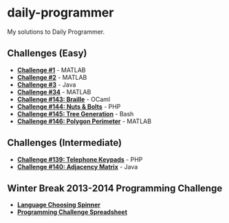 # daily-programmer
My solutions to Daily Programmer.

## Challenges (Easy)
* [**Challenge #1**](http://www.reddit.com/r/dailyprogrammer/comments/pih8x/easy_challenge_1/) - MATLAB
* [**Challenge #2**](http://www.reddit.com/r/dailyprogrammer/comments/pjbj8/easy_challenge_2/) - MATLAB
* [**Challenge #3**](http://www.reddit.com/r/dailyprogrammer/comments/pkw2m/2112012_challenge_3_easy/) - Java
* [**Challenge #34**](http://www.reddit.com/r/dailyprogrammer/comments/rmmn8/3312012_challenge_34_easy/) - MATLAB
* [**Challenge #143: Braille**](http://www.reddit.com/r/dailyprogrammer/comments/1s061q/120313_challenge_143_easy_braille/) - OCaml
* [**Challenge #144: Nuts & Bolts**](http://www.reddit.com/r/dailyprogrammer/comments/1sob1e/121113_challenge_144_easy_nuts_bolts/) - PHP
* [**Challenge #145: Tree Generation**](http://www.reddit.com/r/dailyprogrammer/comments/1t0r09/121613_challenge_145_easy_tree_generation/) - Bash
* [**Challenge #146: Polygon Perimeter**](http://www.reddit.com/r/dailyprogrammer/comments/1tixzk/122313_challenge_146_easy_polygon_perimeter/) - MATLAB

## Challenges (Intermediate)
* [**Challenge #139: Telephone Keypads**](http://www.reddit.com/r/dailyprogrammer/comments/1sody4/12113_challenge_139_intermediate_telephone_keypads/) - PHP
* [**Challenge #140: Adjacency Matrix**](http://www.reddit.com/r/dailyprogrammer/comments/1t6dlf/121813_challenge_140_intermediate_adjacency_matrix/) - Java

## Winter Break 2013-2014 Programming Challenge
* [**Language Choosing Spinner**](http://codepen.io/phantomesse/pen/wgIzp)
* [**Programming Challenge Spreadsheet**](https://docs.google.com/spreadsheet/ccc?key=0AnymDlxqrSXDdFlhaUplVTdmMk9ESnRTSUZoZ3VEdVE&usp=sharing)
